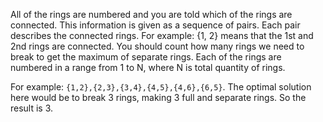 All of the rings are numbered and you are told which of the rings are connected.
This information is given as a sequence of pairs.
Each pair describes the connected rings. For example: {1, 2} means that the 1st and 2nd rings are connected.
You should count how many rings we need to break to get the maximum of separate rings. 
Each of the rings are numbered in a range from 1 to N, where N is total quantity of rings.

For example: `{1,2},{2,3},{3,4},{4,5},{4,6},{6,5}`.
The optimal solution here would be to break 3 rings, making 3 full and separate rings. So the result is 3.
